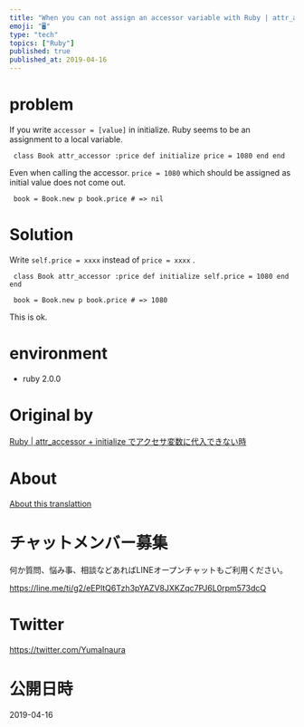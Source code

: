 ```yaml
---
title: "When you can not assign an accessor variable with Ruby | attr_accessor"
emoji: "🖥"
type: "tech"
topics: ["Ruby"]
published: true
published_at: 2019-04-16
---
```


# problem 

If you write `accessor = [value]` in initialize. Ruby seems to be an assignment to a local variable.

     class Book attr_accessor :price def initialize price = 1080 end end 

Even when calling the accessor. `price = 1080` which should be assigned as initial value does not come out.

     book = Book.new p book.price # => nil 

# Solution 

Write `self.price = xxxx` instead of `price = xxxx` .

     class Book attr_accessor :price def initialize self.price = 1080 end end 

     book = Book.new p book.price # => 1080 

This is ok.

# environment 

- ruby 2.0.0 


# Original by
[Ruby | attr_accessor + initialize でアクセサ変数に代入できない時](https://qiita.com/Yinaura/items/02c8bd7bd87cfa64ce6c)

# About

[About this translattion](https://qiita.com/YumaInaura/items/7f6fd1e9310a6816469a)








<!-- Update From Qiita API -->

# チャットメンバー募集


何か質問、悩み事、相談などあればLINEオープンチャットもご利用ください。

https://line.me/ti/g2/eEPltQ6Tzh3pYAZV8JXKZqc7PJ6L0rpm573dcQ





# Twitter


https://twitter.com/YumaInaura


<!-- Update From Qiita API -->



# 公開日時

2019-04-16

